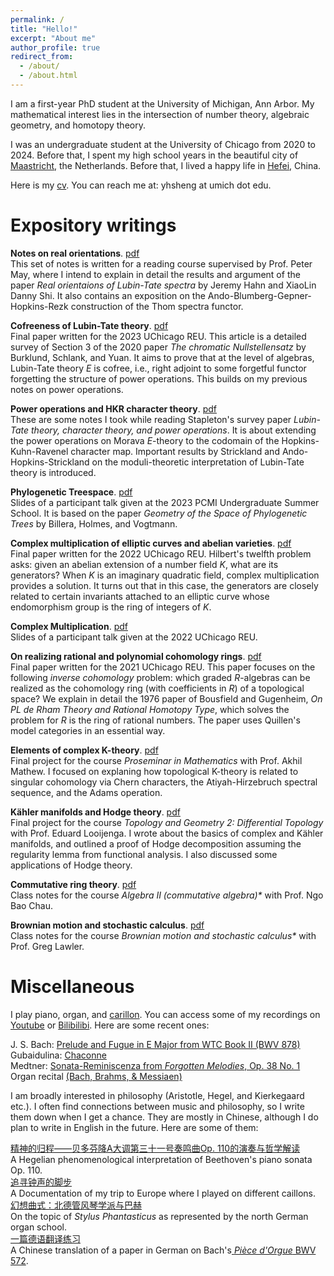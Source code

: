 ```yaml
---
permalink: /
title: "Hello!"
excerpt: "About me"
author_profile: true
redirect_from: 
  - /about/
  - /about.html
---
```


I am a first-year PhD student at the University of Michigan, Ann Arbor. My mathematical interest lies in the intersection of number theory, algebraic geometry, and homotopy theory.

I was an undergraduate student at the University of Chicago from 2020 to 2024. Before that, I spent my high school years in the beautiful city of [Maastricht](https://www.holland.com/upload_mm/d/f/c/69557_fullimage_sint-servaas-brug-maas-maastricht-stad-eighty8things-1360%20copy.jpg), the Netherlands. Before that, I lived a happy life in [Hefei](https://cdn.britannica.com/58/138758-050-E5300BEB/Hefei-Anhui-China.jpg), China.

Here is my [cv](https://yunhansheng.github.io/files/cv.pdf). You can reach me at: yhsheng at umich dot edu.

Expository writings
======
**Notes on real orientations**. [pdf](https://yunhansheng.github.io/files/real.pdf)\
This set of notes is written for a reading course supervised by Prof. Peter May, where I intend to explain in detail the results and argument of the paper _Real orientaions of Lubin-Tate spectra_ by Jeremy Hahn and XiaoLin Danny Shi. It also contains an exposition on the Ando-Blumberg-Gepner-Hopkins-Rezk construction of the Thom spectra functor.

**Cofreeness of Lubin-Tate theory**. [pdf](https://yunhansheng.github.io/files/cofree.pdf)\
Final paper written for the 2023 UChicago REU. This article is a detailed survey of Section 3 of the 2020 paper _The chromatic Nullstellensatz_ by Burklund, Schlank, and Yuan. It aims to prove that at the level of algebras, Lubin-Tate theory _E_ is cofree, i.e., right adjoint to some forgetful functor forgetting the structure of power operations. This builds on my previous notes on power operations. 

**Power operations and HKR character theory**. [pdf](https://yunhansheng.github.io/files/power.pdf)\
These are some notes I took while reading Stapleton's survey paper _Lubin-Tate theory, character theory, and power operations_. It is about extending the power operations on Morava _E_-theory to the codomain of the Hopkins-Kuhn-Ravenel character map. Important results by Strickland and Ando-Hopkins-Strickland on the moduli-theoretic interpretation of Lubin-Tate theory is introduced.

**Phylogenetic Treespace**. [pdf](https://yunhansheng.github.io/files/tree.pdf)\
Slides of a participant talk given at the 2023 PCMI Undergraduate Summer School. It is based on the paper _Geometry of the Space of Phylogenetic Trees_ by Billera, Holmes, and Vogtmann.

**Complex multiplication of elliptic curves and abelian varieties**. [pdf](https://yunhansheng.github.io/files/complexmultiplication.pdf)\
Final paper written for the 2022 UChicago REU. Hilbert's twelfth problem asks: given an abelian extension of a number field _K_, what are its generators? When _K_ is an imaginary quadratic field, complex multiplication provides a solution. It turns out that in this case, the generators are closely related to certain invariants attached to an elliptic curve whose endomorphism group is the ring of integers of _K_.

**Complex Multiplication**. [pdf](https://yunhansheng.github.io/files/REU_presentation__Copy_.pdf)\
Slides of a participant talk given at the 2022 UChicago REU.

**On realizing rational and polynomial cohomology rings**. [pdf](http://math.uchicago.edu/~may/REU2021/REUPapers/Sheng.pdf)\
Final paper written for the 2021 UChicago REU. This paper focuses on the following _inverse cohomology_ problem: which graded _R_-algebras can be realized as the cohomology ring (with coefficients in _R_) of a topological space? We explain in detail the 1976 paper of Bousfield and Gugenheim, _On PL de Rham Theory and Rational Homotopy Type_, which solves the problem for _R_ is the ring of rational numbers. The paper uses Quillen's model categories in an essential way.

**Elements of complex K-theory**. [pdf](https://yunhansheng.github.io/files/K-theory.pdf)\
Final project for the course *Proseminar in Mathematics* with Prof. Akhil Mathew. I focused on explaning how topological K-theory is related to singular cohomology via Chern characters, the Atiyah-Hirzebruch spectral sequence, and the Adams operation.

**Kähler manifolds and Hodge theory**. [pdf](https://yunhansheng.github.io/files/hodge.pdf)\
Final project for the course *Topology and Geometry 2: Differential Topology* with Prof. Eduard Looijenga. I wrote about the basics of complex and Kähler manifolds, and outlined a proof of Hodge decomposition assuming the regularity lemma from functional analysis. I also discussed some applications of Hodge theory.

**Commutative ring theory**. [pdf](https://yunhansheng.github.io/files/commalg-notes.pdf)\
Class notes for the course _Algebra II (commutative algebra)*_ with Prof. Ngo Bao Chau.

**Brownian motion and stochastic calculus**. [pdf](https://yunhansheng.github.io/files/385notes.pdf)\
Class notes for the course _Brownian motion and stochastic calculus*_ with Prof. Greg Lawler.

Miscellaneous
=====
I play piano, organ, and [carillon](https://rockefeller.uchicago.edu/the-carillon). You can access some of my recordings on [Youtube](https://www.youtube.com/channel/UC8rZi3endlvKFcRgIQ51D9A) or [Bilibilibi](https://space.bilibili.com/350146251). Here are some recent ones:

J. S. Bach: [Prelude and Fugue in E Major from WTC Book II (BWV 878)](https://www.youtube.com/watch?v=dP7I1RQTZa4)\
Gubaidulina: [Chaconne](https://www.youtube.com/watch?v=LuwyZMN-AC8)\
Medtner: [Sonata-Reminiscenza from _Forgotten Melodies_, Op. 38 No. 1](https://www.youtube.com/watch?v=-QdifBQKV6A)\
Organ recital [(Bach, Brahms, & Messiaen)](https://www.youtube.com/watch?v=4nlRpDxigAI&t=298s)

I am broadly interested in philosophy (Aristotle, Hegel, and Kierkegaard etc.). I often find connections between music and philosophy, so I write them down when I get a chance. They are mostly in Chinese, although I do plan to write in English in the future. Here are some of them:

[精神的归程——贝多芬降A大调第三十一号奏鸣曲Op. 110的演奏与哲学解读](https://mp.weixin.qq.com/s/hb6uCDo63NVmy11uM9QkWg)\
A Hegelian phenomenological interpretation of Beethoven's piano sonata Op. 110.\
[追寻钟声的脚步](https://mp.weixin.qq.com/s/GmaqEDY9dhYV3VYhS5qB7w)\
A Documentation of my trip to Europe where I played on different caillons.
[幻想曲式：北德管风琴学派与巴赫](https://mp.weixin.qq.com/s/_mw-4QJDOKoSm0dVjGMLqg)\
On the topic of _Stylus Phantasticus_ as represented by the north German organ school.\
[一篇德语翻译练习](https://mp.weixin.qq.com/s/M27uN_ACzHyyAs8nz0CaPQ)\
A Chinese translation of a paper in German on Bach's[ _Pièce d'Orgue_ BWV 572](https://www.youtube.com/watch?v=9Lrv1oR1WU4&ab_channel=toxiconegro).
